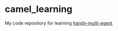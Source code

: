 # camel_learning
My code repository for learning [handy-multi-agent](https://github.com/datawhalechina/handy-multi-agent/tree/main)
